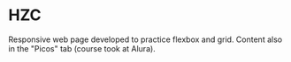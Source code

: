# HZC

Responsive web page developed to practice flexbox and grid. Content also in the "Picos" tab (course took at Alura).
